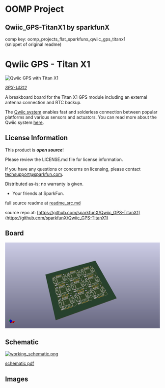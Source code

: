 # OOMP Project  
## Qwiic_GPS-TitanX1  by sparkfunX  
  
oomp key: oomp_projects_flat_sparkfunx_qwiic_gps_titanx1  
(snippet of original readme)  
  
Qwiic GPS - Titan X1  
========================================  
  
![Qwiic GPS with Titan X1](https://cdn.sparkfun.com//assets/parts/1/2/2/8/0/Qwiic-GPS-1.jpg)  
  
[*SPX-14312*](https://www.sparkfun.com/products/14312)  
  
A breakboard board for the Titan X1 GPS module including an external antenna connection and RTC backup.  
  
The [Qwiic system](http://www.sparkfun.com/qwiic) enables fast and solderless connection between popular platforms and various sensors and actuators. You can read more about the Qwiic system [here](http://www.sparkfun.com/qwiic).   
  
License Information  
-------------------  
  
This product is _**open source**_!  
  
Please review the LICENSE.md file for license information.  
  
If you have any questions or concerns on licensing, please contact techsupport@sparkfun.com.  
  
Distributed as-is; no warranty is given.  
  
- Your friends at SparkFun.  
  
_<COLLABORATION CREDIT>_  
  
  
  full source readme at [readme_src.md](readme_src.md)  
  
source repo at: [https://github.com/sparkfunX/Qwiic_GPS-TitanX1](https://github.com/sparkfunX/Qwiic_GPS-TitanX1)  
## Board  
  
[![working_3d.png](working_3d_600.png)](working_3d.png)  
## Schematic  
  
[![working_schematic.png](working_schematic_600.png)](working_schematic.png)  
  
[schematic pdf](working_schematic.pdf)  
## Images  
